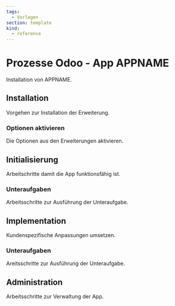 ```yaml
---
tags:
  - Vorlagen
section: template
kind:
  - reference
---
```


# Prozesse Odoo - App APPNAME

Installation von APPNAME.

## Installation

Vorgehen zur Installation der Erweiterung.

### Optionen aktivieren

Die Optionen aus den Erweiterungen aktivieren.

## Initialisierung

Arbeitschritte damit die App funktionsfähig ist.

### Unteraufgaben

Arbeitsschritte zur Ausführung der Unteraufgabe.

## Implementation

Kundenspezifische Anpassungen umsetzen.

### Unteraufgaben

Areitsschritte zur Ausführung der Unteraufgabe.

## Administration

Arbeitsschritte zur Verwaltung der App.
